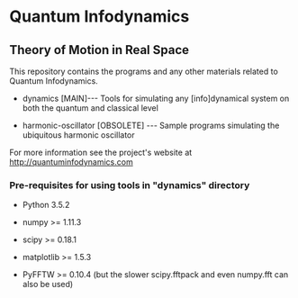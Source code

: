# Quantum Infodynamics
## Theory of Motion in Real Space

This repository contains the programs and any other materials related to Quantum Infodynamics.

* dynamics [MAIN]--- Tools for simulating any [info]dynamical system on both the quantum and classical level

* harmonic-oscillator [OBSOLETE] --- Sample programs simulating the ubiquitous harmonic oscillator

For more information see the project's website at http://quantuminfodynamics.com

### Pre-requisites for using tools in "dynamics" directory

* Python 3.5.2

* numpy >= 1.11.3

* scipy >= 0.18.1

* matplotlib >= 1.5.3

* PyFFTW >= 0.10.4 (but the slower scipy.fftpack and even numpy.fft can also be used)
